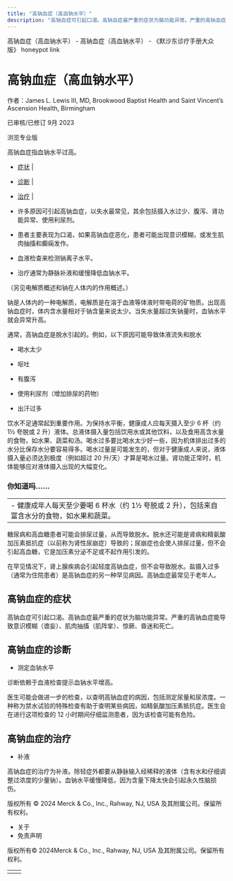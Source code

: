 ```yaml
---
title: "高钠血症（高血钠水平）"
description: "高钠血症可引起口渴。高钠血症最严重的症状为脑功能异常。严重的高钠血症能导致意识模糊（谵妄）、肌肉抽搐（肌阵挛）、惊厥、昏迷和死亡。"
---
```


﻿高钠血症（高血钠水平） \- 高钠血症（高血钠水平） \- 《默沙东诊疗手册大众版》 honeypot link

# 高钠血症（高血钠水平）

作者：James L. Lewis III, MD, Brookwood Baptist Health and Saint Vincent’s Ascension
Health, Birmingham

已审核/已修订 9月 2023

浏览专业版

高钠血症指血钠水平过高。

- [症状](#症状_v28394879_zh) \|
- [诊断](#诊断_v8897545_zh) \|
- [治疗](#治疗_v28394887_zh) \|

- 许多原因可引起高钠血症，以失水最常见，其余包括摄入水过少、腹泻、肾功能异常、使用利尿剂。

- 患者主要表现为口渴，如果高钠血症恶化，患者可能出现意识模糊，或发生肌肉抽搐和癫痫发作。

- 血液检查来检测钠离子水平。

- 治疗通常为静脉补液和缓慢降低血钠水平。


（另见电解质概述和钠在人体内的作用概述。）

钠是人体内的一种电解质，电解质是在溶于血液等体液时带电荷的矿物质。出现高钠血症时，体内含水量相对于钠含量来说太少。当失水量超过失钠量时，血钠水平就会异常升高。

通常，高钠血症是脱水引起的。例如，以下原因可能导致体液流失和脱水

- 喝水太少

- 呕吐

- 有腹泻

- 使用利尿剂（增加排尿的药物）

- 出汗过多


饮水不足通常起到重要作用。为保持水平衡，健康成人应每天摄入至少 6 杯（约 1½ 夸脱或 2 升）液体。总液体摄入量包括饮用水或其他饮料，以及食用高含水量的食物，如水果、蔬菜和汤。喝水过多要比喝水太少好一些，因为机体排出过多的水分比保存水分要容易得多。喝水过量是可能发生的，但对于健康成人来说，液体摄入量必须达到极度（例如超过 20 升/天）才算是喝水过量。肾功能正常时，机体能够应对液体摄入出现的大幅变化。

### 你知道吗……

|     |
| --- |
| - 健康成年人每天至少要喝 6 杯水（约 1½ 夸脱或 2 升），包括来自富含水分的食物，如水果和蔬菜。 |

糖尿病和高血糖患者可能会排尿过量，从而导致脱水。脱水还可能是肾病和精氨酸加压素抵抗症（以前称为肾性尿崩症）导致的；尿崩症也会使人排尿过量，但不会引起高血糖，它是加压素分泌不足或不起作用引发的。

在罕见情况下，肾上腺疾病会引起轻度高钠血症，但不会导致脱水。盐摄入过多（通常为住院患者）是高钠血症的另一种罕见病因。高钠血症最常见于老年人。

## 高钠血症的症状

高钠血症可引起口渴。高钠血症最严重的症状为脑功能异常。严重的高钠血症能导致意识模糊（谵妄）、肌肉抽搐（肌阵挛）、惊厥、昏迷和死亡。

## 高钠血症的诊断

- 测定血钠水平


诊断依赖于血液检查提示血钠水平增高。

医生可能会做进一步的检查，以查明高钠血症的病因，包括测定尿量和尿浓度。一种称为禁水试验的特殊检查有助于查明某些病因，如精氨酸加压素抵抗症。医生会在进行这项检查的 12 小时期间仔细监测患者，因为该检查可能有危险。

## 高钠血症的治疗

- 补液


高钠血症的治疗为补液。除轻症外都要从静脉输入经稀释的液体（含有水和仔细调整过浓度的少量钠）。血钠水平缓慢降低，因为含量下降太快会引起永久性脑损伤。



版权所有 © 2024
Merck & Co., Inc., Rahway, NJ, USA 及其附属公司。保留所有权利。

- 关于
- 免责声明

版权所有© 2024Merck & Co., Inc., Rahway, NJ, USA 及其附属公司。保留所有权利。

|     |     |
| --- | --- |
|  |  |
